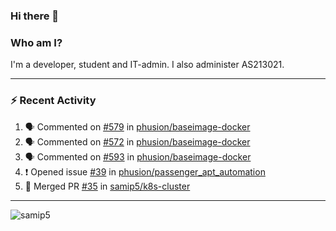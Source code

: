 ### Hi there 👋

### Who am I?
I'm a developer, student and IT-admin. I also administer AS213021.

---
### :zap: Recent Activity
<!--START_SECTION:activity-->
1. 🗣 Commented on [#579](https://github.com/phusion/baseimage-docker/issues/579) in [phusion/baseimage-docker](https://github.com/phusion/baseimage-docker)
2. 🗣 Commented on [#572](https://github.com/phusion/baseimage-docker/issues/572) in [phusion/baseimage-docker](https://github.com/phusion/baseimage-docker)
3. 🗣 Commented on [#593](https://github.com/phusion/baseimage-docker/issues/593) in [phusion/baseimage-docker](https://github.com/phusion/baseimage-docker)
4. ❗️ Opened issue [#39](https://github.com/phusion/passenger_apt_automation/issues/39) in [phusion/passenger_apt_automation](https://github.com/phusion/passenger_apt_automation)
5. 🎉 Merged PR [#35](https://github.com/samip5/k8s-cluster/pull/35) in [samip5/k8s-cluster](https://github.com/samip5/k8s-cluster)
<!--END_SECTION:activity-->
---

<img align="center" src="https://github-readme-stats.vercel.app/api?username=samip5&show_icons=true" alt="samip5" />
